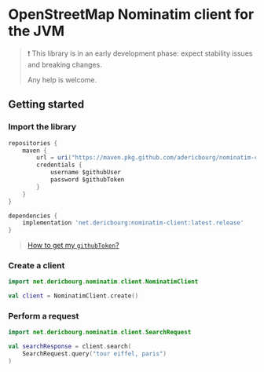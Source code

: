 # OpenStreetMap Nominatim client for the JVM

> ❗ This library is in an early development phase: expect stability
> issues and breaking changes. 
>
> Any help is welcome.

## Getting started

### Import the library

```gradle
repositories {
    maven {
        url = uri("https://maven.pkg.github.com/adericbourg/nominatim-client")
        credentials {
            username $githubUser
            password $githubToken
        }
    }
}

dependencies {
    implementation 'net.dericbourg:nominatim-client:latest.release'
}
```

> [How to get my `githubToken`?](https://docs.github.com/en/github/authenticating-to-github/keeping-your-account-and-data-secure/creating-a-personal-access-token)

### Create a client

```kotlin
import net.dericbourg.nominatim.client.NominatimClient

val client = NominatimClient.create()
```

### Perform a request

```kotlin
import net.dericbourg.nominatim.client.SearchRequest

val searchResponse = client.search(
    SearchRequest.query("tour eiffel, paris")
)
```

